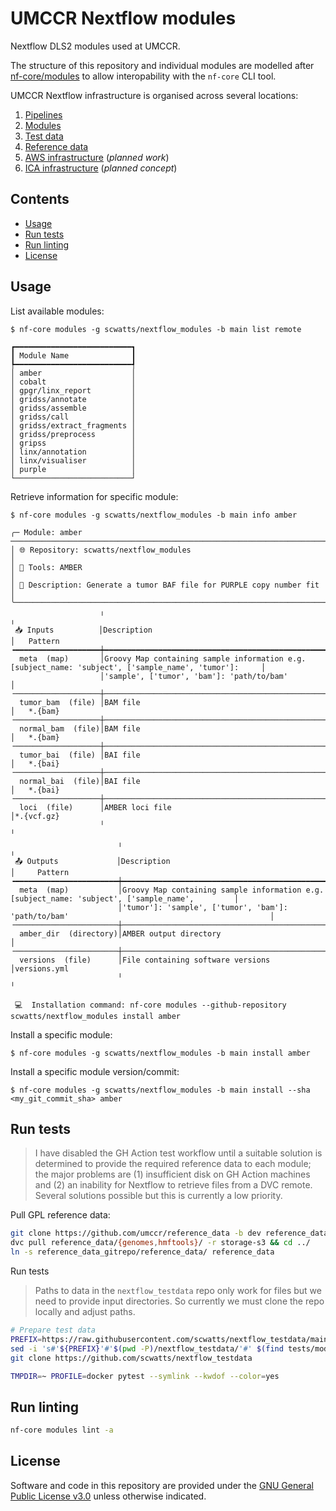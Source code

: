 # UMCCR Nextflow modules

Nextflow DLS2 modules used at UMCCR.

The structure of this repository and individual modules are modelled after
[nf-core/modules](https://github.com/nf-core/modules/) to allow interopability with the `nf-core` CLI tool.

UMCCR Nextflow infrastructure is organised across several locations:

1. [Pipelines](https://github.com/scwatts/nextflow_pipelines)
1. [Modules](https://github.com/scwatts/nextflow_modules)
1. [Test data](https://github.com/scwatts/nextflow_testdata)
1. [Reference data](https://github.com/umccr/reference_data/tree/dev)
1. [AWS infrastructure](https://github.com/umccr/infrastructure/tree/master/cdk/apps/nextflow) (_planned work_)
1. [ICA infrastructure](https://github.com/umccr/icav2_nextflow_deployer) (_planned concept_)

## Contents

* [Usage](#usage)
* [Run tests](#run-tests)
* [Run linting](#run-linting)
* [License](#license)

## Usage

List available modules:

```text
$ nf-core modules -g scwatts/nextflow_modules -b main list remote

┏━━━━━━━━━━━━━━━━━━━━━━━━━━┓
┃ Module Name              ┃
┡━━━━━━━━━━━━━━━━━━━━━━━━━━┩
│ amber                    │
│ cobalt                   │
│ gpgr/linx_report         │
│ gridss/annotate          │
│ gridss/assemble          │
│ gridss/call              │
│ gridss/extract_fragments │
│ gridss/preprocess        │
│ gripss                   │
│ linx/annotation          │
│ linx/visualiser          │
│ purple                   │
└──────────────────────────┘
```

Retrieve information for specific module:

```text
$ nf-core modules -g scwatts/nextflow_modules -b main info amber

╭─ Module: amber  ────────────────────────────────────────────────────────────────────────────────────────────────────────────────────╮
│ 🌐 Repository: scwatts/nextflow_modules                                                                                             │
│ 🔧 Tools: AMBER                                                                                                                     │
│ 📖 Description: Generate a tumor BAF file for PURPLE copy number fit                                                                │
╰─────────────────────────────────────────────────────────────────────────────────────────────────────────────────────────────────────╯
                    ╷                                                                                                      ╷
 📥 Inputs          │Description                                                                                           │   Pattern
╺━━━━━━━━━━━━━━━━━━━┿━━━━━━━━━━━━━━━━━━━━━━━━━━━━━━━━━━━━━━━━━━━━━━━━━━━━━━━━━━━━━━━━━━━━━━━━━━━━━━━━━━━━━━━━━━━━━━━━━━━━━━┿━━━━━━━━━━╸
  meta  (map)       │Groovy Map containing sample information e.g. [subject_name: 'subject', ['sample_name', 'tumor']:     │
                    │'sample', ['tumor', 'bam']: 'path/to/bam'                                                             │
╶───────────────────┼──────────────────────────────────────────────────────────────────────────────────────────────────────┼──────────╴
  tumor_bam  (file) │BAM file                                                                                              │   *.{bam}
╶───────────────────┼──────────────────────────────────────────────────────────────────────────────────────────────────────┼──────────╴
  normal_bam  (file)│BAM file                                                                                              │   *.{bam}
╶───────────────────┼──────────────────────────────────────────────────────────────────────────────────────────────────────┼──────────╴
  tumor_bai  (file) │BAI file                                                                                              │   *.{bai}
╶───────────────────┼──────────────────────────────────────────────────────────────────────────────────────────────────────┼──────────╴
  normal_bai  (file)│BAI file                                                                                              │   *.{bai}
╶───────────────────┼──────────────────────────────────────────────────────────────────────────────────────────────────────┼──────────╴
  loci  (file)      │AMBER loci file                                                                                       │*.{vcf.gz}
                    ╵                                                                                                      ╵
                        ╷                                                                                                ╷
 📤 Outputs             │Description                                                                                     │     Pattern
╺━━━━━━━━━━━━━━━━━━━━━━━┿━━━━━━━━━━━━━━━━━━━━━━━━━━━━━━━━━━━━━━━━━━━━━━━━━━━━━━━━━━━━━━━━━━━━━━━━━━━━━━━━━━━━━━━━━━━━━━━━┿━━━━━━━━━━━━╸
  meta  (map)           │Groovy Map containing sample information e.g. [subject_name: 'subject', ['sample_name',         │
                        │'tumor']: 'sample', ['tumor', 'bam']: 'path/to/bam'                                             │
╶───────────────────────┼────────────────────────────────────────────────────────────────────────────────────────────────┼────────────╴
  amber_dir  (directory)│AMBER output directory                                                                          │
╶───────────────────────┼────────────────────────────────────────────────────────────────────────────────────────────────┼────────────╴
  versions  (file)      │File containing software versions                                                               │versions.yml
                        ╵                                                                                                ╵

 💻  Installation command: nf-core modules --github-repository scwatts/nextflow_modules install amber
```

Install a specific module:

```text
$ nf-core modules -g scwatts/nextflow_modules -b main install amber
```

Install a specific module version/commit:

```text
$ nf-core modules -g scwatts/nextflow_modules -b main install --sha <my_git_commit_sha> amber
```

## Run tests

> I have disabled the GH Action test workflow until a suitable solution is determined to provide the required reference
> data to each module; the major problems are (1) insufficient disk on GH Action machines and (2) an inability for
> Nextflow to retrieve files from a DVC remote. Several solutions possible but this is currently a low priority.

Pull GPL reference data:
```bash
git clone https://github.com/umccr/reference_data -b dev reference_data_gitrepo/ && cd reference_data_gitrepo/
dvc pull reference_data/{genomes,hmftools}/ -r storage-s3 && cd ../
ln -s reference_data_gitrepo/reference_data/ reference_data
```

Run tests
> Paths to data in the `nextflow_testdata` repo only work for files but we need to provide input directories. So
> currently we must clone the repo locally and adjust paths.
```bash
# Prepare test data
PREFIX=https://raw.githubusercontent.com/scwatts/nextflow_testdata/main/
sed -i 's#'${PREFIX}'#'$(pwd -P)/nextflow_testdata/'#' $(find tests/modules/ -name main.nf)
git clone https://github.com/scwatts/nextflow_testdata

TMPDIR=~ PROFILE=docker pytest --symlink --kwdof --color=yes
```

## Run linting

```bash
nf-core modules lint -a
```

## License

Software and code in this repository are provided under the [GNU General Public License
v3.0](https://www.gnu.org/licenses/gpl-3.0.en.html) unless otherwise indicated.
